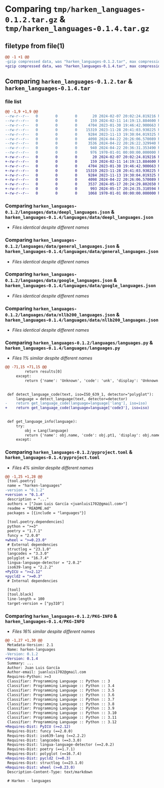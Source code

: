 # Comparing `tmp/harken_languages-0.1.2.tar.gz` & `tmp/harken_languages-0.1.4.tar.gz`

## filetype from file(1)

```diff
@@ -1 +1 @@
-gzip compressed data, was "harken_languages-0.1.2.tar", max compression
+gzip compressed data, was "harken_languages-0.1.4.tar", max compression
```

## Comparing `harken_languages-0.1.2.tar` & `harken_languages-0.1.4.tar`

### file list

```diff
@@ -1,9 +1,9 @@
--rw-r--r--   0        0        0       20 2024-02-07 20:02:24.819216 harken_languages-0.1.2/README.md
--rw-r--r--   0        0        0      159 2024-02-11 14:19:13.884600 harken_languages-0.1.2/languages/__init__.py
--rw-r--r--   0        0        0     4704 2023-01-30 19:46:42.900663 harken_languages-0.1.2/languages/data/deepl_languages.json
--rw-r--r--   0        0        0    15319 2023-11-28 20:41:03.930225 harken_languages-0.1.2/languages/data/general_languages.json
--rw-r--r--   0        0        0     9284 2023-11-13 19:30:04.019325 harken_languages-0.1.2/languages/data/google_languages.json
--rw-r--r--   0        0        0     4098 2024-04-22 20:26:06.570089 harken_languages-0.1.2/languages/data/nllb200_languages.json
--rw-r--r--   0        0        0     3536 2024-04-22 20:26:22.329940 harken_languages-0.1.2/languages/languages.py
--rw-r--r--   0        0        0      940 2024-04-22 20:36:31.353490 harken_languages-0.1.2/pyproject.toml
--rw-r--r--   0        0        0      976 1970-01-01 00:00:00.000000 harken_languages-0.1.2/PKG-INFO
+-rw-r--r--   0        0        0       20 2024-02-07 20:02:24.819216 harken_languages-0.1.4/README.md
+-rw-r--r--   0        0        0      159 2024-02-11 14:19:13.884600 harken_languages-0.1.4/languages/__init__.py
+-rw-r--r--   0        0        0     4704 2023-01-30 19:46:42.900663 harken_languages-0.1.4/languages/data/deepl_languages.json
+-rw-r--r--   0        0        0    15319 2023-11-28 20:41:03.930225 harken_languages-0.1.4/languages/data/general_languages.json
+-rw-r--r--   0        0        0     9284 2023-11-13 19:30:04.019325 harken_languages-0.1.4/languages/data/google_languages.json
+-rw-r--r--   0        0        0     4098 2024-04-22 20:26:06.570089 harken_languages-0.1.4/languages/data/nllb200_languages.json
+-rw-r--r--   0        0        0     3537 2024-05-17 20:24:29.802650 harken_languages-0.1.4/languages/languages.py
+-rw-r--r--   0        0        0      993 2024-05-17 20:24:35.310594 harken_languages-0.1.4/pyproject.toml
+-rw-r--r--   0        0        0     1068 1970-01-01 00:00:00.000000 harken_languages-0.1.4/PKG-INFO
```

### Comparing `harken_languages-0.1.2/languages/data/deepl_languages.json` & `harken_languages-0.1.4/languages/data/deepl_languages.json`

 * *Files identical despite different names*

### Comparing `harken_languages-0.1.2/languages/data/general_languages.json` & `harken_languages-0.1.4/languages/data/general_languages.json`

 * *Files identical despite different names*

### Comparing `harken_languages-0.1.2/languages/data/google_languages.json` & `harken_languages-0.1.4/languages/data/google_languages.json`

 * *Files identical despite different names*

### Comparing `harken_languages-0.1.2/languages/data/nllb200_languages.json` & `harken_languages-0.1.4/languages/data/nllb200_languages.json`

 * *Files identical despite different names*

### Comparing `harken_languages-0.1.2/languages/languages.py` & `harken_languages-0.1.4/languages/languages.py`

 * *Files 1% similar despite different names*

```diff
@@ -71,15 +71,15 @@
         return results[0]
     except:
         return {'name': 'Unknown', 'code': 'unk', 'display': 'Unknown', 'code3': 'unk', 'score': 0}
 
 
 def detect_language_code(text, iso=ISO_639_1, detector="polyglot"):
     language = detect_language(text, detector=detector)
-    return get_language_code(language=language['lang'], iso=iso)
+    return get_language_code(language=language['code3'], iso=iso)
 
 
 def get_language_info(language):
     try:
         obj = Lang(language)
         return {'name': obj.name, 'code': obj.pt1, 'display': obj.name, 'code3': obj.pt3}
     except:
```

### Comparing `harken_languages-0.1.2/pyproject.toml` & `harken_languages-0.1.4/pyproject.toml`

 * *Files 4% similar despite different names*

```diff
@@ -1,25 +1,28 @@
 [tool.poetry]
 name = "harken-languages"
-version = "0.1.2"
+version = "0.1.4"
 description = "..."
 authors = ["Juan Luis García <juanluis1702@gmail.com>"]
 readme = "README.md"
 packages = [{include = "languages"}]
 
 [tool.poetry.dependencies]
 python = ">=3"
 poetry = "1.7.1"
 funcy = "2.0.0"
+wheel = ">=0.23.0"
 # External dependencies
 structlog = "23.1.0"
 langcodes = "3.3.0"
 polyglot = "16.7.4"
 lingua-language-detector = "2.0.2"
 iso639-lang = "2.2.2"
+PyICU = ">=2.12"
+pycld2 = ">=0.3"
 # Internal dependencies
 
 [tool]
 [tool.black]
 line-length = 100
 target-version = ["py310"]
```

### Comparing `harken_languages-0.1.2/PKG-INFO` & `harken_languages-0.1.4/PKG-INFO`

 * *Files 16% similar despite different names*

```diff
@@ -1,27 +1,30 @@
 Metadata-Version: 2.1
 Name: harken-languages
-Version: 0.1.2
+Version: 0.1.4
 Summary: ...
 Author: Juan Luis García
 Author-email: juanluis1702@gmail.com
 Requires-Python: >=3
 Classifier: Programming Language :: Python :: 3
 Classifier: Programming Language :: Python :: 3.4
 Classifier: Programming Language :: Python :: 3.5
 Classifier: Programming Language :: Python :: 3.6
 Classifier: Programming Language :: Python :: 3.7
 Classifier: Programming Language :: Python :: 3.8
 Classifier: Programming Language :: Python :: 3.9
 Classifier: Programming Language :: Python :: 3.10
 Classifier: Programming Language :: Python :: 3.11
 Classifier: Programming Language :: Python :: 3.12
+Requires-Dist: PyICU (>=2.12)
 Requires-Dist: funcy (==2.0.0)
 Requires-Dist: iso639-lang (==2.2.2)
 Requires-Dist: langcodes (==3.3.0)
 Requires-Dist: lingua-language-detector (==2.0.2)
 Requires-Dist: poetry (==1.7.1)
 Requires-Dist: polyglot (==16.7.4)
+Requires-Dist: pycld2 (>=0.3)
 Requires-Dist: structlog (==23.1.0)
+Requires-Dist: wheel (>=0.23.0)
 Description-Content-Type: text/markdown
 
 # Harken - languages
```

